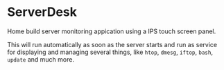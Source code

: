 # ServerDesk

Home build server monitoring appication using a IPS touch screen panel.

This will run automatically as soon as the server starts and run as service for displaying and managing several things, like `htop`, `dmesg`, `iftop`, `bash`, `update` and much more.